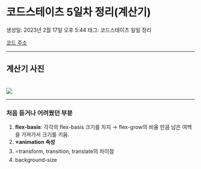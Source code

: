 # 코드스테이츠 5일차 정리(계산기)

생성일: 2023년 2월 17일 오후 5:44
태그: 코드스테이츠 일일 정리

<a href="https://github.com/KimJunpyo/CodeState-Practice/tree/main/Section1-Unit4-Calculator">코드 주소</a>

<hr />

## 계산기 사진

<img src="https://user-images.githubusercontent.com/100808381/219666079-cbd2ca38-f058-4f33-921f-fec09d2380d0.gif" style="margin-top: 20px">

<hr />

### 처음 듣거나 어려웠던 부분

1. **flex-basis**: 각각의 flex-basis 크기를 차지 → flex-grow의 비율 만큼 남은 여백을 가져가서 크기를 키움.
2. **⭐animation 속성**
3. ⭐transform, transition, translate의 차이점
4. background-size
